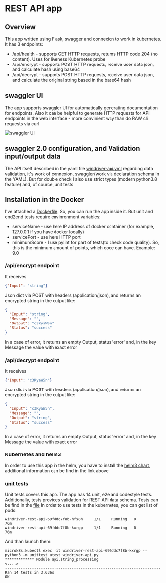 # REST API app
## Overview
This app written using Flask, swagger and connexion to work in kubernetes. It has 3 endpoints:
* /api/health - supports GET HTTP requests, returns HTTP code 204 (no content). Uses for liveness Kubernetes probe
* /api/encrypt - supports POST HTTP requests, receive user data json, and calculate hash using base64
* /api/decrypt - supports POST HTTP requests, receive user data json, and calculate the original string 
based in the base64 hash

## swaggler UI
The app supports swaggler UI for automatically generating documentation for endpoints. Also it can be helpful 
to generate HTTP requests for API endpoints in the web interface - more convinient way than do RAW cli requests via curl

![swaggler UI](https://i.imgur.com/Tl7K2ai.png
)

## swaggler 2.0 configuration, and Validation input/output data 
The API itself described in the yaml file [windriver-api.yml](/windriver-api.yml)
regarding data validation, it's work of connexion, swaggler(work via declaration schema in the YAML). 
But for double check I also use strict types (modern python3.8 feature) and, of cource, unit tests

## Installation in the Docker
I've attached a [Dockerfile](/Dockerfile). So, you can run the app inside it. But unit and end2end tests require
envinronment variables:
 
* serviceName - use here IP address of docker container (for example, 127.0.0.1 if you have docker locally) 
* servicePort - use here HTTP port 
* minimumScore - I use pylint for part of tests(to check code quality). So, this is the minimum amount of points,
which code can have. Example: 9.0
 
### /api/encrypt endpoint
It receives 
```json
{"Input": "string"}
```` 
Json dict via POST with headers (application/json), and returns an encrypted string in the output like:
```json
{
  "Input": "string",
  "Message": "",
  "Output": "c3RyaW5n",
  "Status": "success"
}
```
In a case of error, it returns an empty Output, status 'error' and, in the key Message the value with exact error

 ### /api/decrypt endpoint
 It receives 
```json
{"Input": "c3RyaW5n"}
```` 
Json dict via POST with headers (application/json), and returns an encrypted string in the output like:
```json
{
  "Input": "c3RyaW5n",
  "Message": "",
  "Output": "string",
  "Status": "success"
}
```
In a case of error, it returns an empty Output, status 'error' and, in the key Message the value with exact error

### Kubernetes and helm3
In order to use this app in the helm, you have to install the [helm3 chart](helm_package), additional information can be
find in the link above

### unit tests
Unit tests covers this app. The app has 14 unit, e2e and codestyle tests. Additionally, tests provides validation for
REST API data schema. Tests can be find in the [file](utest_windriver-api.py)
In order to use tests in the kubernetes, you can get list of pods:
```shell script
windriver-rest-api-69fddc7f8b-hfs8h     1/1     Running   0          76m
windriver-rest-api-69fddc7f8b-kxrgp     1/1     Running   0          76m
```
And than launch them:
```shell script
microk8s.kubectl exec -it windriver-rest-api-69fddc7f8b-kxrgp -- python3 -m unittest utest_windriver-api.py
************* Module api.string_processing
<....>
----------------------------------------------------------------------
Ran 14 tests in 3.636s
OK
```

